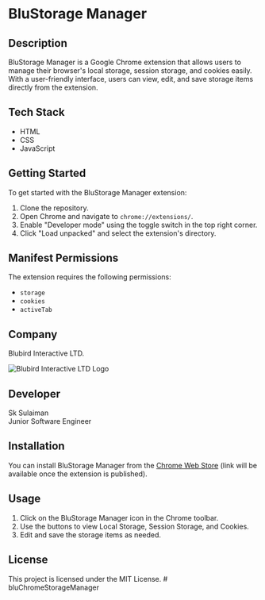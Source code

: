 # BluStorage Manager

## Description
BluStorage Manager is a Google Chrome extension that allows users to manage their browser's local storage, session storage, and cookies easily. With a user-friendly interface, users can view, edit, and save storage items directly from the extension.

## Tech Stack
- HTML
- CSS
- JavaScript

## Getting Started
To get started with the BluStorage Manager extension:

1. Clone the repository.
2. Open Chrome and navigate to `chrome://extensions/`.
3. Enable "Developer mode" using the toggle switch in the top right corner.
4. Click "Load unpacked" and select the extension's directory.

## Manifest Permissions
The extension requires the following permissions:
- `storage`
- `cookies`
- `activeTab`

## Company
Blubird Interactive LTD.

![Blubird Interactive LTD Logo](https://media.licdn.com/dms/image/C510BAQHX_3ammFMPbg/company-logo_200_200/0/1631311037811?e=2147483647&v=beta&t=H1KMsyyv__qzHAeQMGAk5t6N9MStdHGa7XNfLKYqEMA)

## Developer
Sk Sulaiman  
Junior Software Engineer

## Installation
You can install BluStorage Manager from the [Chrome Web Store](#) (link will be available once the extension is published).

## Usage
1. Click on the BluStorage Manager icon in the Chrome toolbar.
2. Use the buttons to view Local Storage, Session Storage, and Cookies.
3. Edit and save the storage items as needed.

## License
This project is licensed under the MIT License.
#   b l u C h r o m e S t o r a g e M a n a g e r  
 